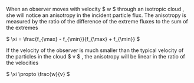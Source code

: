 When an observer moves with velocity $ w $ through an isotropic cloud , she will notice an anisotropy in the incident particle flux. The anisotropy is measured by the ratio of the difference of the extreme fluxes to the sum of the extremes

$ \xi = \frac{f_{\max} - f_{\min}}{f_{\max} + f_{\min}} $

If the velocity of the observer is much smaller than the typical velocity of the particles in the cloud $ v $ , the anisotropy will be linear in the ratio of the velocities

$ \xi \propto \frac{w}{v} $